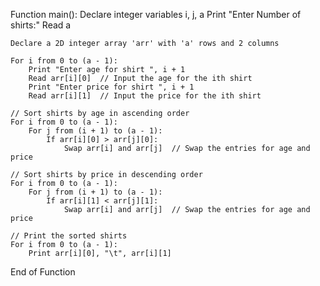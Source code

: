 Function main():
    Declare integer variables i, j, a
    Print "Enter Number of shirts:"
    Read a

    Declare a 2D integer array 'arr' with 'a' rows and 2 columns

    For i from 0 to (a - 1):
        Print "Enter age for shirt ", i + 1
        Read arr[i][0]  // Input the age for the ith shirt
        Print "Enter price for shirt ", i + 1
        Read arr[i][1]  // Input the price for the ith shirt

    // Sort shirts by age in ascending order
    For i from 0 to (a - 1):
        For j from (i + 1) to (a - 1):
            If arr[i][0] > arr[j][0]:
                Swap arr[i] and arr[j]  // Swap the entries for age and price

    // Sort shirts by price in descending order
    For i from 0 to (a - 1):
        For j from (i + 1) to (a - 1):
            If arr[i][1] < arr[j][1]:
                Swap arr[i] and arr[j]  // Swap the entries for age and price

    // Print the sorted shirts
    For i from 0 to (a - 1):
        Print arr[i][0], "\t", arr[i][1]

End of Function
